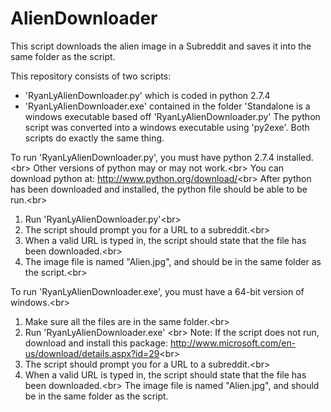 AlienDownloader
===============
This script downloads the alien image in a Subreddit and saves it into the same folder as the script.

This repository consists of two scripts:  
- 'RyanLyAlienDownloader.py' which is coded in python 2.7.4
- 'RyanLyAlienDownloader.exe' contained in the folder 'Standalone is a windows executable
  based off 'RyanLyAlienDownloader.py'
  The python script was converted into a windows executable using 'py2exe'.
Both scripts do exactly the same thing.

To run 'RyanLyAlienDownloader.py', you must have python 2.7.4 installed.<br\>
Other versions of python may or may not work.<br\>
You can download python at: http://www.python.org/download/<br\>
After python has been downloaded and installed, the python file should be able to be run.<br\>
1. Run 'RyanLyAlienDownloader.py'<br\>
2. The script should prompt you for a URL to a subreddit.<br\>
3. When a valid URL is typed in, the script should state that the file has been downloaded.<br\>
4. The image file is named "Alien.jpg", and should be in the same folder as the script.<br\>

To run 'RyanLyAlienDownloader.exe', you must have a 64-bit version of windows.<br\>
1. Make sure all the files are in the same folder.<br\>
2. Run 'RyanLyAlienDownloader.exe' <br\>
Note: If the script does not run, download and install this package: http://www.microsoft.com/en-us/download/details.aspx?id=29<br\>
3. The script should prompt you for a URL to a subreddit.<br\>
4. When a valid URL is typed in, the script should state that the file has been downloaded.<br\>
The image file is named "Alien.jpg", and should be in the same folder as the script.
